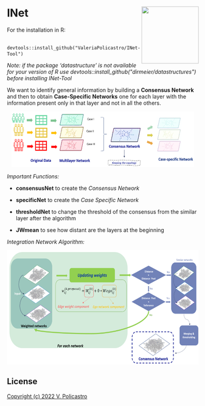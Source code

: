 # INet <img src="https://github.com/ValeriaPolicastro/Paper-Robin/blob/master/images/logoINet.png" align="right" width="150" height="150"/>

For the installation in R:

               devtools::install_github("ValeriaPolicastro/INet-Tool")


*Note: if the package ‘datastructure’ is not available for your version of R use devtools::install_github("dirmeier/datastructures") before installing INet-Tool*

We want to identify general information by building a **Consensus Network** and then to obtain **Case-Specific Networks** one for each layer with the information present only in that layer and not in all the others.


<p align="center">

<img src="https://github.com/ValeriaPolicastro/Images/blob/master/images/Idea2.png" width="480" height="145"/>

</p>


*Important Functions:*

-   **consensusNet** to create the *Consensus Network*

-   **specificNet** to create the *Case Specific Network*

-   **thresholdNet** to change the threshold of the consensus from the similar layer after the algorithm

-   **JWmean** to see how distant are the layers at the beginning



*Integration Network Algorithm:*

<p align="center">

<img src="https://github.com/ValeriaPolicastro/Images/blob/master/images/Algorithm2.png" width="600" height="300"/>

</p>


## License
[Copyright (c) 2022 V. Policastro](https://github.com/ValeriaPolicastro/INet-package/blob/main/LICENSE)



